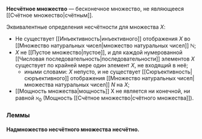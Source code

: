 **Несчётное множество** — бесконечное множество, не являющееся [[Счётное множество|счётным]].

Эквивалентные определения несчётности для множества $X$:
* Не существует [[Инъективность|инъективного]] отображения $X$ во [[Множество натуральных чисел|множество натуральных чисел]] $\mathbb{N}$;
* $X$ не [[Пустое множество|пустое]], и для каждой нумерованной [[Числовая последовательность|последовательности]] элементов $X$ существует по крайней мере один элемент $X$, не входящий в неё;
	* иными словами: $X$ непусто, и не существует [[Сюръективность|сюръективного]] отображения [[Множество натуральных чисел|множества натуральных чисел]] $N$ на $X$;
* [[Мощность множества|мощность]] X не является ни конечной, ни равной $\aleph _{0}$ (Мощность [[Счётное множество|счётного множества]]).
### Леммы

#### Надмножество несчётного множества несчётно.